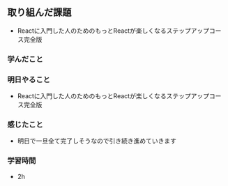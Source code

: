 ## 取り組んだ課題
 - Reactに入門した人のためのもっとReactが楽しくなるステップアップコース完全版

### 学んだこと


### 明日やること
- Reactに入門した人のためのもっとReactが楽しくなるステップアップコース完全版

### 感じたこと
- 明日で一旦全て完了しそうなので引き続き進めていきます


### 学習時間
- 2h